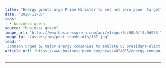 ```yaml
---
title: "Energy giants urge Prime Minister to set net zero power target"
date: "2020-11-30"
tags: 
  - business green
source: "business green"
image_url: "https://www.businessgreen.com/api/v1/wps/6dc90b9/f5c9d953-7c11-4fda-8545-7704dbfb29b6/3/ormonde-vattenfall-185x114.jpg"
image_fp: "/assets/img/post_thumbnails/137.jpg"
lead: "
 Johnson urged by major energy companies to emulate US president-elect Joe Biden and set a deadline for the decarbonisation of Britain's power system ahead of 2050 net zero goal ..."
article_url: "https://www.businessgreen.com/news/4024105/energy-companies-urge-prime-minister-set-net-zero-power-target"
---
```


---
